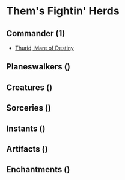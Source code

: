 # Them's Fightin' Herds

## Commander (1)
* [Thurid, Mare of Destiny](https://www.cardkingdom.com/catalog/search?search=header&filter%5Bname%5D=Thurid+Mare+of+Destiny)

## Planeswalkers ()

## Creatures ()

## Sorceries ()

## Instants ()

## Artifacts ()

## Enchantments ()


